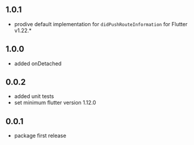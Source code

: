 ## 1.0.1

- prodive default implementation for `didPushRouteInformation` for Flutter v1.22.\*

## 1.0.0

- added onDetached

## 0.0.2

- added unit tests
- set minimum flutter version 1.12.0

## 0.0.1

- package first release
